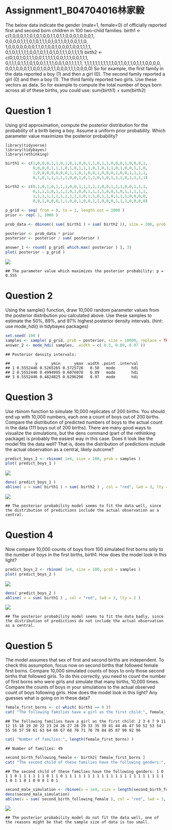 Assignment1\_B04704016林家毅
================

The below data indicate the gender (male=1, female=0) of officially reported first and second born children in 100 two-child families. birth1 &lt;- c(1,0,0,0,1,1,0,1,0,1,0,0,1,1,0,1,1,0,0,0,1,0,0,0,1, 0,0,0,0,1,1,1,0,1,0,1,1,1,0,1,0,1,1,0,1,0,0,1,1,0, 1,0,0,0,0,0,0,0,1,1,0,1,0,0,1,0,0,0,1,0,0,1,1,1,1, 0,1,0,1,1,1,1,1,0,0,1,0,1,1,0,1,0,1,1,1,0,1,1,1,1) birth2 &lt;- c(0,1,0,1,0,1,1,1,0,0,1,1,1,1,1,0,0,1,1,1,0,0,1,1,1, 0,1,1,1,0,1,1,1,0,1,0,0,1,1,1,1,0,0,1,0,1,1,1,1,1, 1,1,1,1,1,1,1,1,1,1,1,0,1,1,0,1,1,0,1,1,1,0,0,0,0, 0,0,1,0,0,0,1,1,0,0,1,0,0,1,1,0,0,0,1,1,1,0,0,0,0) So for example, the first family in the data reported a boy (1) and then a girl (0). The second family reported a girl (0) and then a boy (1). The third family reported two girls. Use these vectors as data. So for example to compute the total number of boys born across all of these births, you could use: sum(birth1) + sum(birth2)

Question 1
==========

Using grid approximation, compute the posterior distribution for the probability of a birth being a boy. Assume a uniform prior probability. Which parameter value maximizes the posterior probability?

    library(tidyverse)
    library(tidybayes)
    library(rethinking)

``` r
birth1 <- c(1,0,0,0,1,1,0,1,0,1,0,0,1,1,0,1,1,0,0,0,1,0,0,0,1,
            0,0,0,0,1,1,1,0,1,0,1,1,1,0,1,0,1,1,0,1,0,0,1,1,0,
            1,0,0,0,0,0,0,0,1,1,0,1,0,0,1,0,0,0,1,0,0,1,1,1,1,
            0,1,0,1,1,1,1,1,0,0,1,0,1,1,0,1,0,1,1,1,0,1,1,1,1)

birth2 <- c(0,1,0,1,0,1,1,1,0,0,1,1,1,1,1,0,0,1,1,1,0,0,1,1,1,
            0,1,1,1,0,1,1,1,0,1,0,0,1,1,1,1,0,0,1,0,1,1,1,1,1,
            1,1,1,1,1,1,1,1,1,1,1,0,1,1,0,1,1,0,1,1,1,0,0,0,0,
            0,0,1,0,0,0,1,1,0,0,1,0,0,1,1,0,0,0,1,1,1,0,0,0,0)

p_grid <- seq( from = 0, to = 1, length.out = 1000 )
prior <- rep( 1, 1000 )

prob_data <- dbinom(( sum( birth1 ) + sum( birth2 )), size = 200, prob = p_grid )

posterior <- prob_data * prior
posterior <- posterior / sum( posterior )

answer_1 <- round( p_grid[ which.max( posterior ) ], 3)
plot( posterior ~ p_grid )
```

![](Assignment1_B04704016_files/figure-markdown_github/unnamed-chunk-2-1.png)

    ## The parameter value which maximizes the posterior probability: p = 0.555

Question 2
==========

Using the sample() function, draw 10,000 random parameter values from the posterior distribution you calculated above. Use these samples to estimate the 50%, 89%, and 97% highest posterior density intervals. (hint: use mode\_hdi() in tidybayes packages)

``` r
set.seed( 100 )
samples <- sample( p_grid, prob = posterior, size = 10000, replace = TRUE )
answer_2 <- mode_hdi( samples, .width = c( 0.5, 0.89, 0.97 ))
```

    ## Posterior density intervals:

    ##           y      ymin      ymax .width .point .interval
    ## 1 0.5552446 0.5265265 0.5725726   0.50   mode       hdi
    ## 2 0.5552446 0.4994995 0.6076076   0.89   mode       hdi
    ## 3 0.5552446 0.4824825 0.6296296   0.97   mode       hdi

Question 3
==========

Use rbinom function to simulate 10,000 replicates of 200 births. You should end up with 10,000 numbers, each one a count of boys out of 200 births. Compare the distribution of predicted numbers of boys to the actual count in the data (111 boys out of 200 births). There are many good ways to visualize the simulations, but the dens command (part of the rethinking package) is probably the easiest way in this case. Does it look like the model fits the data well? That is, does the distribution of predictions include the actual observation as a central, likely outcome?

``` r
predict_boys_1 <- rbinom( 1e4, size = 200, prob = samples )
plot( predict_boys_1 )
```

![](Assignment1_B04704016_files/figure-markdown_github/unnamed-chunk-6-1.png)

``` r
dens( predict_boys_1 )
abline( v = sum( birth1 ) + sum( birth2 ) , col = "red", lwd = 3, lty = 2 )
```

![](Assignment1_B04704016_files/figure-markdown_github/unnamed-chunk-6-2.png)

    ## The posterior probability model seems to fit the data well, since the distribution of predictions include the actual observation as a central.

Question 4
==========

Now compare 10,000 counts of boys from 100 simulated first borns only to the number of boys in the first births, birth1. How does the model look in this light?

``` r
predict_boys_2 <- rbinom( 1e4, size = 100, prob = samples )
plot( predict_boys_2 )
```

![](Assignment1_B04704016_files/figure-markdown_github/unnamed-chunk-8-1.png)

``` r
dens( predict_boys_2 )
abline( v = sum( birth1 ) , col = "red", lwd = 3, lty = 2 )
```

![](Assignment1_B04704016_files/figure-markdown_github/unnamed-chunk-8-2.png)

    ## The posterior probability model seems to fit the data badly, since the distribution of predictions do not include the actual observation as a central.

Question 5
==========

The model assumes that sex of first and second births are independent. To check this assumption, focus now on second births that followed female first borns. Compare 10,000 simulated counts of boys to only those second births that followed girls. To do this correctly, you need to count the number of first borns who were girls and simulate that many births, 10,000 times. Compare the counts of boys in your simulations to the actual observed count of boys following girls. How does the model look in this light? Any guesses what is going on in these data?

``` r
female_first_borns <- c( which( birth1 == 0 ))
cat( "The following families have a girl as the first child:", female_first_borns)
```

    ## The following families have a girl as the first child: 2 3 4 7 9 11 12 15 18 19 20 22 23 24 26 27 28 29 33 35 39 41 44 46 47 50 52 53 54 55 56 57 58 61 63 64 66 67 68 70 71 76 78 84 85 87 90 92 96

``` r
cat( "Number of families:", length(female_first_borns) )
```

    ## Number of families: 49

``` r
second_birth_following_female <- birth2[ female_first_borns ]
cat( "The second child of these families have the following genders:", second_birth_following_female)
```

    ## The second child of these families have the following genders: 1 0 1 1 0 1 1 1 1 1 1 0 1 1 0 1 1 1 1 1 1 1 1 1 1 1 1 1 1 1 1 1 1 1 1 1 1 1 0 1 1 0 1 0 0 0 1 0 1

``` r
second_male_simulation <- rbinom(n = 1e4, size = length(second_birth_following_female), prob = samples)
dens(second_male_simulation)
abline(v = sum( second_birth_following_female ), col = "red", lwd = 3, lty = 2 )
```

![](Assignment1_B04704016_files/figure-markdown_github/unnamed-chunk-10-1.png)

    ## The posterior probability model do not fit the data well, one of the reasons might be that the sample size of data is too small.
